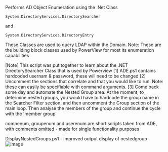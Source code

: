 Performs AD Object Enumeration using the .Net Class
```
System.DirectoryServices.DirectorySearcher
```
and
```
System.DirectoryServices.DirectoryEntry
```

These Classes are used to query LDAP within the Domain. Note: These are the building block classes used by PowerView for most its enumeration capabilities

[Note] This script was put together to learn about the .NET DirectorySearcher Class that is used by Powerview
[1]
ADE.ps1 contains hardcoded usernam & password, these will need to be changed
[2]
Uncomment the sections that correlate and that you would like to run. Note: these can easily be specifiable with command arguments.
[3]
Come back some day and automate the Nested Group area. At the moment, to determine nested groups, you would have to hardcode the group name in the Searcher Filter section, and then uncomment the Group section of the main loop. Then analyse the members of the group and continue the cycle with the  'member group'

compenum, groupenum and userenum are short scripts taken from ADE, with comments omitted - made for single functionality purposes


DisplayNestedGroups.ps1 - improved output display of nestedgroup
![image](https://github.com/aslamadmani1337/ADEnumeration/assets/35896884/a7fd3c64-da89-4f88-aa86-32193d116c61)


